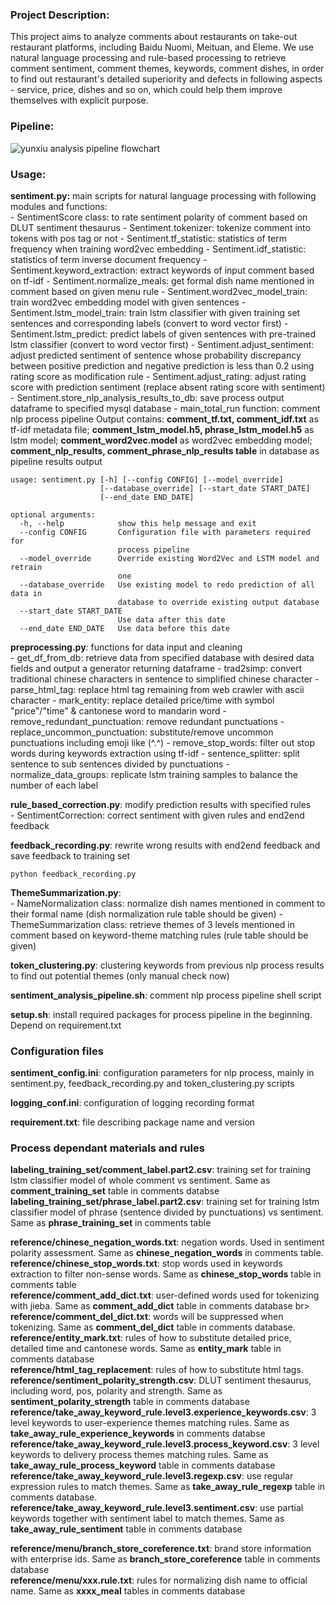 ### Project Description:
This project aims to analyze comments about restaurants on take-out restaurant platforms, including Baidu Nuomi, Meituan, and Eleme.
We use natural language processing and rule-based processing to retrieve comment sentiment, comment themes, keywords, comment dishes,
in order to find out restaurant's detailed superiority and defects in following aspects - service, price, dishes and so on, which could
help them improve themselves with explicit purpose. <br>

### Pipeline:
![yunxiu analysis pipeline flowchart](https://github.com/zhaol07/yunxiu_python_data/blob/master/Comment_NLP_dev/yunxiu_flowchart.png)

### Usage:
**sentiment.py:** main scripts for natural language processing with following modules and functions: <br>
    - SentimentScore class: to rate sentiment polarity of comment based on DLUT sentiment thesaurus
    - Sentiment.tokenizer: tokenize comment into tokens with pos tag or not
    - Sentiment.tf_statistic: statistics of term frequency when training word2vec embedding
    - Sentiment.idf_statistic: statistics of term inverse document frequency
    - Sentiment.keyword_extraction: extract keywords of input comment based on tf-idf
    - Sentiment.normalize_meals: get formal dish name mentioned in comment based on given menu rule
    - Sentiment.word2vec_model_train: train word2vec embedding model with given sentences
    - Sentiment.lstm_model_train: train lstm classifier with given training set sentences and corresponding labels (convert to word vector first)
    - Sentiment.lstm_predict: predict labels of given sentences with pre-trained lstm classifier (convert to word vector first)
    - Sentiment.adjust_sentiment: adjust predicted sentiment of sentence whose probability discrepancy between positive prediction and negative prediction is less than 0.2 using rating score as modification rule
    - Sentiment.adjust_rating: adjust rating score with prediction sentiment (replace absent rating score with sentiment)
    - Sentiment.store_nlp_analysis_results_to_db: save process output dataframe to specified mysql database
    - main_total_run function: comment nlp process pipeline
Output contains: **comment_tf.txt, comment_idf.txt** as tf-idf metadata file; **comment_lstm_model.h5, phrase_lstm_model.h5** as lstm model;
**comment_word2vec.model** as word2vec embedding model; **comment_nlp_results, comment_phrase_nlp_results table** in database as pipeline results output <br>

```shell
usage: sentiment.py [-h] [--config CONFIG] [--model_override]
                    [--database_override] [--start_date START_DATE]
                    [--end_date END_DATE]

optional arguments:
  -h, --help            show this help message and exit
  --config CONFIG       Configuration file with parameters required for
                        process pipeline
  --model_override      Override existing Word2Vec and LSTM model and retrain
                        one
  --database_override   Use existing model to redo prediction of all data in
                        database to override existing output database
  --start_date START_DATE
                        Use data after this date
  --end_date END_DATE   Use data before this date
```

**preprocessing.py**: functions for data input and cleaning <br>
    - get_df_from_db: retrieve data from specified database with desired data fields and output a generator returning dataframe
    - trad2simp: convert traditional chinese characters in sentence to simplified chinese character
    - parse_html_tag: replace html tag remaining from web crawler with ascii character
    - mark_entity: replace detailed price/time with symbol "price"/"time" & cantonese word to mandarin word
    - remove_redundant_punctuation: remove redundant punctuations
    - replace_uncommon_punctuation: substitute/remove uncommon punctuations including emoji like (^.^)
    - remove_stop_words: filter out stop words during keywords extraction using tf-idf
    - sentence_splitter: split sentence to sub sentences divided by punctuations
    - normalize_data_groups: replicate lstm training samples to balance the number of each label

**rule_based_correction.py**: modify prediction results with specified rules <br>
    - SentimentCorrection: correct sentiment with given rules and end2end feedback

**feedback_recording.py**: rewrite wrong results with end2end feedback and save feedback to training set <br>
```shell
python feedback_recording.py
```

**ThemeSummarization.py**: <br>
    - NameNormalization class: normalize dish names mentioned in comment to their formal name (dish normalization rule table should be given)
    - ThemeSummarization class: retrieve themes of 3 levels mentioned in comment based on keyword-theme matching rules (rule table should be given)

**token_clustering.py**: clustering keywords from previous nlp process results to find out potential themes (only manual check now) <br>

**sentiment_analysis_pipeline.sh**: comment nlp process pipeline shell script <br>

**setup.sh**: install required packages for process pipeline in the beginning. Depend on requirement.txt <br>

### Configuration files
**sentiment_config.ini**: configuration parameters for nlp process, mainly in sentiment.py, feedback_recording.py and token_clustering.py scripts <br>

**logging_conf.ini**: configuration of logging recording format <br>

**requirement.txt**: file describing package name and version <br>

### Process dependant materials and rules
**labeling_training_set/comment_label.part2.csv**: training set for training lstm classifier model of whole comment vs sentiment. Same as **comment_training_set** table in comments databse <br>
**labeling_training_set/phrase_label.part2.csv**: training set for training lstm classifier model of phrase (sentence divided by punctuations) vs sentiment. Same as **phrase_training_set** in comments table <br>

**reference/chinese_negation_words.txt**: negation words. Used in sentiment polarity assessment.  Same as **chinese_negation_words** in comments table. <br>
**reference/chinese_stop_words.txt**: stop words used in keywords extraction to filter non-sense words. Same as **chinese_stop_words** table in comments table <br>
**reference/comment_add_dict.txt**: user-defined words used for tokenizing with jieba. Same as **comment_add_dict** table in comments database br>
**reference/comment_del_dict.txt**: words will be suppressed when tokenizing. Same as **comment_del_dict** table in comments database. <br>
**reference/entity_mark.txt**: rules of how to substitute detailed price, detailed time and cantonese words. Same as **entity_mark** table in comments database <br>
**reference/html_tag_replacement**: rules of how to substitute html tags.
**reference/sentiment_polarity_strength.csv**: DLUT sentiment thesaurus, including word, pos, polarity and strength. Same as **sentiment_polarity_strength** table in comments database <br>
**reference/take_away_keyword_rule.level3.experience_keywords.csv**: 3 level keywords to user-experience themes matching rules. Same as **take_away_rule_experience_keywords** in comments databse <br>
**reference/take_away_keyword_rule.level3.process_keyword.csv**: 3 level keywords to delivery process themes matching rules. Same as **take_away_rule_process_keyword** table in comments database <br>
**reference/take_away_keyword_rule.level3.regexp.csv**: use regular expression rules to match themes. Same as **take_away_rule_regexp** table in comments database. <br>
**reference/take_away_keyword_rule.level3.sentiment.csv**: use partial keywords together with sentiment label to match themes. Same as **take_away_rule_sentiment** table in comments database <br>

**reference/menu/branch_store_coreference.txt**: brand store information with enterprise ids. Same as **branch_store_coreference** table in comments database <br>
**reference/menu/xxx.rule.txt**: rules for normalizing dish name to official name. Same as **xxxx_meal** tables in comments database <br>

